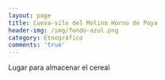 ```yaml
---
layout: page
title: Cueva-silo del Molino Horno de Poya
header-img: /img/fondo-azul.png
category: Etnográfico
comments: 'true'
---
```



Lugar para almacenar el cereal
